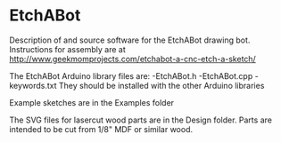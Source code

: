 # EtchABot
Description of and source software for the EtchABot drawing bot.  Instructions for assembly are at http://www.geekmomprojects.com/etchabot-a-cnc-etch-a-sketch/

The EtchABot Arduino library files are:
-EtchABot.h
-EtchABot.cpp
-keywords.txt
They should be installed with the other Arduino libraries

Example sketches are in the Examples folder

The SVG files for lasercut wood parts are in the Design folder.  Parts are intended to be cut from 1/8" MDF or similar wood.
